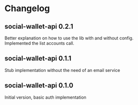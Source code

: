 # Changelog
	
## social-wallet-api 0.2.1
Better explanation on how to use the lib with and without config. Implemented the list accounts call.

## social-wallet-api 0.1.1
Stub implementation without the need of an email service
	
## social-wallet-api 0.1.0
Initial version, basic auth implementation
